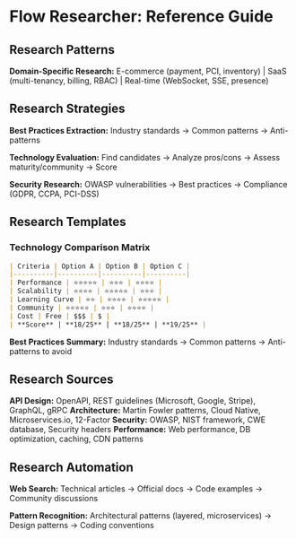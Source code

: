 # Flow Researcher: Reference Guide

## Research Patterns

**Domain-Specific Research:** E-commerce (payment, PCI, inventory) | SaaS (multi-tenancy, billing, RBAC) | Real-time (WebSocket, SSE, presence)

## Research Strategies

**Best Practices Extraction:** Industry standards → Common patterns → Anti-patterns

**Technology Evaluation:** Find candidates → Analyze pros/cons → Assess maturity/community → Score

**Security Research:** OWASP vulnerabilities → Best practices → Compliance (GDPR, CCPA, PCI-DSS)

## Research Templates

### Technology Comparison Matrix
```markdown
| Criteria | Option A | Option B | Option C |
|----------|----------|----------|----------|
| Performance | ⭐⭐⭐⭐⭐ | ⭐⭐⭐ | ⭐⭐⭐⭐ |
| Scalability | ⭐⭐⭐⭐ | ⭐⭐⭐⭐⭐ | ⭐⭐⭐ |
| Learning Curve | ⭐⭐ | ⭐⭐⭐⭐ | ⭐⭐⭐⭐⭐ |
| Community | ⭐⭐⭐⭐⭐ | ⭐⭐⭐ | ⭐⭐⭐⭐ |
| Cost | Free | $$$ | $ |
| **Score** | **18/25** | **18/25** | **19/25** |
```

**Best Practices Summary:** Industry standards → Common patterns → Anti-patterns to avoid

## Research Sources

**API Design:** OpenAPI, REST guidelines (Microsoft, Google, Stripe), GraphQL, gRPC
**Architecture:** Martin Fowler patterns, Cloud Native, Microservices.io, 12-Factor
**Security:** OWASP, NIST framework, CWE database, Security headers
**Performance:** Web performance, DB optimization, caching, CDN patterns

## Research Automation

**Web Search:** Technical articles → Official docs → Code examples → Community discussions

**Pattern Recognition:** Architectural patterns (layered, microservices) → Design patterns → Coding conventions